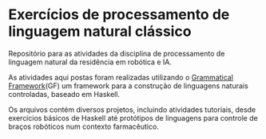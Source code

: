 # Exercícios de processamento de linguagem natural clássico
Repositório para as atividades da disciplina de processamento de linguagem natural da residência em robótica e IA.

As atividades aqui postas foram realizadas utilizando o [Grammatical Framework](https://www.grammaticalframework.org/)(GF) um framework para a construção de linguagens naturais controladas, baseado em Haskell.

Os arquivos contém diversos projetos, incluindo atividades tutoriais, desde exercícios básicos de Haskell até protótipos de linguagens para controle de braços robóticos num contexto farmacêutico.
